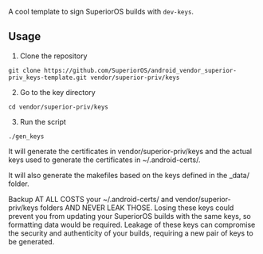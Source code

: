 
A cool template to sign SuperiorOS builds with `dev-keys`.

## Usage

1. Clone the repository 

```
git clone https://github.com/SuperiorOS/android_vendor_superior-priv_keys-template.git vendor/superior-priv/keys 
```

2. Go to the key directory 

```
cd vendor/superior-priv/keys
```

3. Run the script

```
./gen_keys
```

It will generate the certificates in vendor/superior-priv/keys and the actual keys used to generate the certificates in ~/.android-certs/.

It will also generate the makefiles based on the keys defined in the _data/ folder.

Backup AT ALL COSTS your ~/.android-certs/ and vendor/superior-priv/keys folders AND NEVER LEAK THOSE. Losing these keys could prevent you from updating your SuperiorOS builds with the same keys, so formatting data would be required. Leakage of these keys can compromise the security and authenticity of your builds, requiring a new pair of keys to be generated.